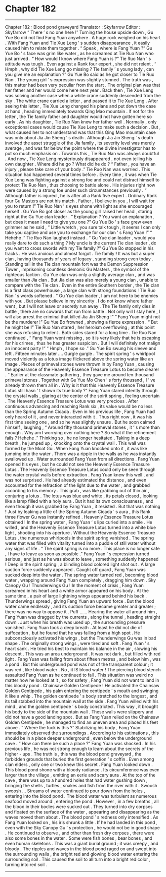 
# Chapter 182


---

Chapter 182 : Blood pond graveyard
Translator :
Skyfarrow
Editor :
Skyfarrow
“ There ’ s no one here !” Turning the house upside down , Gu Yue Bo did not find Fang Yuan anywhere . A huge rock weighed on his heart . With Fang Yuan and Tie Xue Leng ’ s sudden disappearance , it easily caused him to relate them together .
“ Speak , where is Fang Yuan ?” Gu Yue Bo ’ s face was grim like water , as he screamed at Tie Ruo Nan who just arrived .
“ How would I know where Fang Yuan is ?” Tie Ruo Nan ’ s attitude was tough . Even against a Rank four expert , she did not relent .
“ Hmph , why did Tie Xue Leng go missing ? Tie family ’ s young lady , can you give me an explanation ?” Gu Yue Bo said as he got closer to Tie Ruo Nan .
The young girl ’ s expression was slightly stunned . The truth was , this matter had been very peculiar from the start .
The original plan was that her father and her would come here next year . Back then , Tie Xue Leng was solving another case when a white crane suddenly descended from the sky .
The white crane carried a letter , and passed it to Tie Xue Leng .
After seeing this letter , Tie Xue Leng changed his plans and put down the case at hand , heading immediately towards Qing Mao mountain .
If not for the letter , the Tie family father and daughter would not have gotten here so early .
As his daughter , Tie Ruo Nan knew her father well . Normally , only exceptional cases would cause Tie Xue Leng to make such a decision .
But , what caused her to not understand was that this Qing Mao mountain case was only about Jia Jin Sheng ’ s death .
Although Jia Jin Sheng ’ s death involved the asset struggle of the Jia family , its severity level was merely average , and was far below the point where the divine investigator has to put so much emphasis on .
Towards this , Tie Ruo Nan was always doubtful .
And now , Tie Xue Leng mysteriously disappeared , not even telling his own daughter .
Where did he go ? What did he do ?
“ Father , you have an injury , please take care of your body .” Tie Ruo Nan was worried .
This situation had happened several times before . Every time , it was when Tie Xue Leng was fighting against a strong foe and could not distract himself to protect Tie Ruo Nan , thus choosing to battle alone .
His injuries right now were caused by a strong foe under such circumstances previously .
“ Although father is injured , he is after all a Rank five expert . Ordinary Rank four Gu Masters are not his match . Father , I believe in you , I will wait for you to return !” Tie Ruo Nan ’ s eyes shone with light as she encouraged herself .
Gu Yue Bo got closer as the young girl raised her head , staring right at the Gu Yue clan leader . “ Explanation ? You want an explanation , but does it mean I need to give you one ?”
Gu Yue Bo ’ s face grew even grimmer as he said , “ Little wretch , you sure talk tough , it seems I can only take you captive and use you to exchange for our clan ’ s Fang Yuan !”
“ Hehehe .” Tie Ruo Nan laughed instead . “ Gu Yue clan leader , would you really dare to do such a thing ? My uncle is the current Tie clan leader , do you want to cross swords with my Tie family ?”
Gu Yue Bo stopped in his tracks .
He was anxious and almost forgot .
Tie family !
It was but a super clan , having thousands of years of legacy , standing strong even today . Standing tall in the Tie clan mountain fort was the Demon Suppression Tower , imprisoning countless demonic Gu Masters , the symbol of the righteous faction .
Gu Yue clan was only a slightly average clan , and was smaller than Jia clan . But Jia clan was also merely a young clan , unable to compare with the Tie clan .
Even in the entire Southern border , the Tie clan is a first class powerhouse , a large clan with strong foundations !
Tie Ruo Nan ’ s words softened . “ Gu Yue clan leader , I am not here to be enemies with you . But please believe in my sincerity . I do not know where father went , but I will not leave or secretly run away . The Tie family only dies in battle , there are no cowards that run from battle . Not only will I stay here , I will also arrest the criminal that killed Jia Jin Sheng !”
“ Fang Yuan might not be the murderer !” Gu Yue Bo frowned , showing a fierce expression .
“ But he might be !” Tie Ruo Nan stared , her heroism overflowing ; at this point she was refusing to relent .
Both sides stared for a long time .
Tie Ruo Nan continued , “ Fang Yuan went missing , so it is very likely that he is escaping for his crimes , thus he has greater suspicion . But I will definitely not malign an innocent party !”
“ Hmph , I hope so .” Gu Yue Bo swung his sleeve and left .
Fifteen minutes later ….
Gurgle gurgle .
The spirit spring ’ s whirlpool moved violently as a lotus image flickered above the spring water like an image .
Pieces of primeval stones were thrown in by Fang Yuan , causing the appearance of the Heavenly Essence Treasure Lotus to become clearer .
“ Earlier at the classmate gathering , they gave me around ten thousand primeval stones . Together with Gu Yue Mo Chen ’ s forty thousand , I ’ ve already thrown them all in . Why is it that this Heavenly Essence Treasure Lotus still hasn ’ t shown its true body ?”
Fang Yuan stared intently through the crystal walls , glaring at the center of the spirit spring , feeling uncertain .
The Heavenly Essence Treasure Lotus was very precious . After continuous advancing and reaching Rank six , its value would be no less than the Spring Autumn Cicada .
Even in his previous life , Fang Yuan had only heard of it , and never interacted with it .
Thus right now , it was his first time seeing one , and so he was slightly unsure .
But he soon calmed himself , laughing , “ Around fifty thousand primeval stones , it ’ s more than enough . Why am I worrying over nothing here ? So what if the refinement fails ? Hehehe .”
Thinking so , he no longer hesitated . Taking in a deep breath , he jumped up , knocking onto the crystal wall .
This wall was formed by the Moat Gu .
When Fang Yuan knocked onto it , it was like jumping into the water . There was a ripple in the walls as he was instantly swallowed up .
Water surrounded Fang Yuan from all directions .
Fang Yuan opened his eyes , but he could not see the Heavenly Essence Treasure Lotus .
The Heavenly Essence Treasure Lotus could only be seen through the water crystal walls before extraction .
Fang Yuan knew this well , and was not surprised . He had already estimated the distance , and even accounted for the refraction of the light due to the water , and grabbed according to his memory .
This grab , was like grabbing out of thin air , conjuring a lotus .
The lotus was blue and white , its petals closed , looking like a lamp filled with a holy aura . But it had its own consciousness , and even though it was grabbed by Fang Yuan , it resisted .
But that was nothing !
Just by leaking a little of the Spring Autumn Cicada ’ s aura , this Rank three flower Gu was instantly refined .
Heavenly Essence Treasure Lotus obtained !
In the spring water , Fang Yuan ’ s lips curled into a smile .
He willed , and the Heavenly Essence Treasure Lotus turned into a white blue light , shooting into his aperture .
Without the Heavenly Essence Treasure Lotus , the numerous whirlpools in the spirit spring vanished . The spring water that was filled with vitality turned into a puddle of still water without any signs of life .
“ The spirit spring is no more . This place is no longer safe , I have to leave as soon as possible .” Fang Yuan ’ s expression turned serious , and just as he was about to leave , something suddenly happened !
Deep in the spirit spring , a blinding blood colored light shot out .
A large suction force suddenly appeared . Caught off guard , Fang Yuan was sucked deep into the water .
The spring water turned red , becoming blood water , wrapping around Fang Yuan completely , dragging him down .
Sky Canopy Gu ! Thunderwings Gu !
In the moment of crisis , Fang Yuan screamed in his heart and a white armor appeared on his body . At the same time , a pair of large lightning wings appeared behind his back .
Thunderwings spread , giving Fang Yuan an upward force . But the blood water came endlessly , and its suction force became greater and greater ; there was no way to oppose it .
Puff ……
Hearing the water all around him , Fang Yuan was dragged by the currents , along the tunnel , heading straight down .
Just when his breath was used up , the surrounding pressure vanished .
Fang Yuan took a deep breath . At least he did not die of suffocation , but he found that he was falling from a high spot .
He subconsciously activated his wings , but the Thunderwings Gu was in bad shape .
The originally strong wings , were tired and soft .
Fang Yuan ’ s heart sank . He tried his best to maintain his balance in the air , slowing his descent .
This was an area underground . It was not dark , but filled with red light . Fang Yuan was falling from about fifteen metres , and below him , was a pond .
But this underground pond was not of the transparent colour ; it was red , like blood water .
No , it IS blood water !
The piercing blood stench assaulted Fang Yuan as he continued to fall .
This situation was weird no matter how he looked at it , so for safety , Fang Yuan did not want to land in this bloody pond .
Chainsaw Golden Centipede !
He activated the Chainsaw Golden Centipede , his palm entering the centipede ’ s mouth and swinging it like a whip .
The golden centipede ’ s body stretched to the longest , and its tail stabbed into the mountain wall at the side .
Fang Yuan willed with his mind , and the golden centipede ’ s body constricted . This way , it brought his body to the side of the mountain wall .
These walls were slippery and did not have a good landing spot . But as Fang Yuan relied on the Chainsaw Golden Centipede , he managed to find an uneven area and placed his feet above .
“ Where the fuck is this ?” Stabilizing his body , Fang Yuan immediately observed the surroundings .
According to his estimations , this should be in a place deeper underground , even below the underground cave .
“ How can there be such a place ?” Fang Yuan was shocked . In his previous life , he was not strong enough to learn about the secrets of the higher - ups .
The truth is , this was the blood pond graveyard , the forbidden grounds that buried the first generation ’ s coffin . Even among clan elders , only one or two knew this secret .
Fang Yuan looked down . This blood pond shone with a bloody radiance . Its circumference was even larger than the village , emitting an eerie and scary aura .
At the top of the cave , there was up to a hundred holes that had water gushing down , bringing the shells , turtles , snakes and fish from the river with it .
Swoosh swoosh …
Streams of water continued to pour down from the holes , entering into the blood pond .
The blood water was turbulent as numerous seafood moved around , entering the pond . However , in a few breaths , all the blood in their bodies were sucked out . They turned into dry corpses and floated on the surface of the water , appearing and disappearing as the waves moved them about .
The blood pond ’ s redness only intensified .
As Fang Yuan looked on , his iris shrunk a little . If he had landed in this pond , even with the Sky Canopy Gu ’ s protection , he would not be in good shape .
He continued to observe , and other than fresh dry corpses , there were also some bones in the water .
Some were fish bones , bear bones , and even human skeletons .
This was a giant burial ground ; it was creepy , and bloody .
The ripples and waves in the blood pond raged on and swept into the surrounding walls , the bright red and glowing blood water entering the surrounding soil . This caused the soil to all turn into a bright red color , turning into red soil .

---

